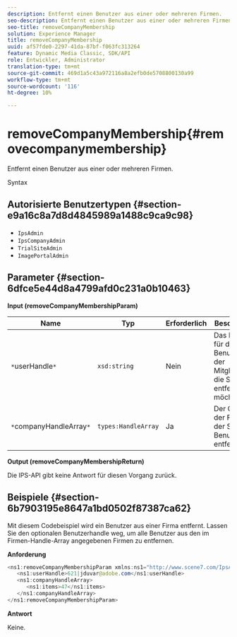 ```yaml
---
description: Entfernt einen Benutzer aus einer oder mehreren Firmen.
seo-description: Entfernt einen Benutzer aus einer oder mehreren Firmen.
seo-title: removeCompanyMembership
solution: Experience Manager
title: removeCompanyMembership
uuid: af57fde0-2297-41da-87bf-f063fc313264
feature: Dynamic Media Classic, SDK/API
role: Entwickler, Administrator
translation-type: tm+mt
source-git-commit: 469d1a5c43a972116a8a2efb0de5708800130a99
workflow-type: tm+mt
source-wordcount: '116'
ht-degree: 10%

---
```



# removeCompanyMembership{#removecompanymembership}

Entfernt einen Benutzer aus einer oder mehreren Firmen.

Syntax

## Autorisierte Benutzertypen {#section-e9a16c8a7d8d4845989a1488c9ca9c98}

* `IpsAdmin`
* `IpsCompanyAdmin`
* `TrialSiteAdmin`
* `ImagePortalAdmin`

## Parameter {#section-6dfce5e44d8a4799afd0c231a0b10463}

**Input (removeCompanyMembershipParam)**

| Name | Typ | Erforderlich | Beschreibung |
|---|---|---|---|
| `*`userHandle`*` | `xsd:string` | Nein | Das Handle für den Benutzer mit der Mitgliedschaft, die Sie entfernen möchten. |
| `*`companyHandleArray`*` | `types:HandleArray` | Ja | Der Griff zu der Firma, von der Sie den Benutzer entfernen. |

**Output (removeCompanyMembershipReturn)**

Die IPS-API gibt keine Antwort für diesen Vorgang zurück.

## Beispiele {#section-6b7903195e8647a1bd0502f87387ca62}

Mit diesem Codebeispiel wird ein Benutzer aus einer Firma entfernt. Lassen Sie den optionalen Benutzerhandle weg, um alle Benutzer aus den im Firmen-Handle-Array angegebenen Firmen zu entfernen.

**Anforderung**

```java
<ns1:removeCompanyMembershipParam xmlns:ns1="http://www.scene7.com/IpsApi/xsd">
   <ns1:userHandle>621|jduvar@adobe.com</ns1:userHandle>
   <ns1:companyHandleArray>
      <ns1:items>47</ns1:items>
   </ns1:companyHandleArray>
</ns1:removeCompanyMembershipParam>
```

**Antwort**

Keine.
